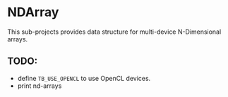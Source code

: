 NDArray
===

This sub-projects provides data structure for multi-device N-Dimensional arrays.

## TODO:

- define `TB_USE_OPENCL` to use OpenCL devices.
- print nd-arrays